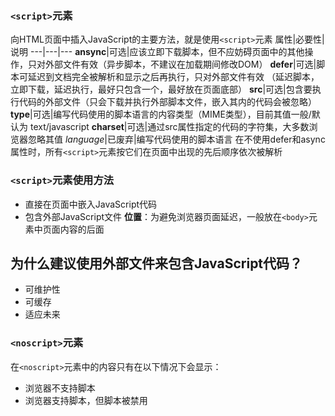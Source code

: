 ### `<script>`元素
向HTML页面中插入JavaScript的主要方法，就是使用`<script>`元素
属性|必要性|说明
---|---|---
**ansync**|可选|应该立即下载脚本，但不应妨碍页面中的其他操作，只对外部文件有效（异步脚本，不建议在加载期间修改DOM）
**defer**|可选|脚本可延迟到文档完全被解析和显示之后再执行，只对外部文件有效 （延迟脚本，立即下载，延迟执行，最好只包含一个，最好放在页面底部）
**src**|可选|包含要执行代码的外部文件（只会下载并执行外部脚本文件，嵌入其内的代码会被忽略）
**type**|可选|编写代码使用的脚本语言的内容类型（MIME类型），目前其值一般/默认为 text/javascript
**charset**|可选|通过src属性指定的代码的字符集，大多数浏览器忽略其值
*language*|已废弃|编写代码使用的脚本语言
在不使用defer和async属性时，所有`<script>`元素按它们在页面中出现的先后顺序依次被解析

### `<script>`元素使用方法
- 直接在页面中嵌入JavaScript代码
- 包含外部JavaScript文件
**位置**：为避免浏览器页面延迟，一般放在`<body>`元素中页面内容的后面

## 为什么建议使用外部文件来包含JavaScript代码？
- 可维护性
- 可缓存
- 适应未来

### `<noscript>`元素
在`<noscript>`元素中的内容只有在以下情况下会显示：
- 浏览器不支持脚本
- 浏览器支持脚本，但脚本被禁用




